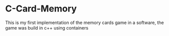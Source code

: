 # C-Card-Memory
This is my first implementation of the memory cards game in a software, the game was build in c++ using containers
